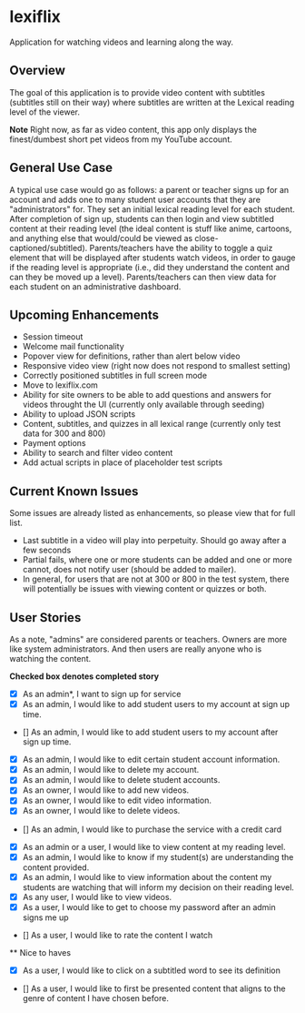 # lexiflix
Application for watching videos and learning along the way.

## Overview

The goal of this application is to provide video content with subtitles (subtitles still on their way) where subtitles are written at the Lexical reading level of the viewer.

**Note** Right now, as far as video content, this app only displays the finest/dumbest short pet videos from my YouTube account.

## General Use Case

A typical use case would go as follows: a parent or teacher signs up for an account and adds one to many student user accounts that they are "administrators" for. They set an initial lexical reading level for each student. After completion of sign up, students can then login and view subtitled content at their reading level (the ideal content is stuff like anime, cartoons, and anything else that would/could be viewed as close-captioned/subtitled). Parents/teachers have the ability to toggle a quiz element that will be displayed after students watch videos, in order to gauge if the reading level is appropriate (i.e., did they understand the content and can they be moved up a level). Parents/teachers can then view data for each student on an administrative dashboard.

## Upcoming Enhancements

* Session timeout
* Welcome mail functionality
* Popover view for definitions, rather than alert below video
* Responsive video view (right now does not respond to smallest setting)
* Correctly positioned subtitles in full screen mode
* Move to lexiflix.com
* Ability for site owners to be able to add questions and answers for videos throught the UI (currently only available through seeding)
* Ability to upload JSON scripts
* Content, subtitles, and quizzes in all lexical range (currently only test data for 300 and 800)
* Payment options
* Ability to search and filter video content
* Add actual scripts in place of placeholder test scripts

## Current Known Issues

Some issues are already listed as enhancements, so please view that for full list.

* Last subtitle in a video will play into perpetuity. Should go away after a few seconds
* Partial fails, where one or more students can be added and one or more cannot, does not notify user (should be added to mailer).
* In general, for users that are not at 300 or 800 in the test system, there will potentially be issues with viewing content or quizzes or both.

## User Stories

As a note, "admins" are considered parents or teachers. Owners are more like system administrators. And then users are really anyone who is watching the content.

**Checked box denotes completed story**

- [x] As an admin*, I want to sign up for service
- [x] As an admin, I would like to add student users to my account at sign up time.
- [] As an admin, I would like to add student users to my account after sign up time.
- [x] As an admin, I would like to edit certain student account information.
- [x] As an admin, I would like to delete my account.
- [x] As an admin, I would like to delete student accounts.
- [x] As an owner, I would like to add new videos.
- [x] As an owner, I would like to edit video information.
- [x] As an owner, I would like to delete videos.
- [] As an admin, I would like to purchase the service with a credit card
- [x] As an admin or a user, I would like to view content at my reading level.
- [x] As an admin, I would like to know if my student(s) are understanding the content provided.
- [x] As an admin, I would like to view information about the content my students are watching that will inform my decision on their reading level.
- [x] As any user, I would like to view videos.
- [x] As a user, I would like to get to choose my password after an admin signs me up
- [] As a user, I would like to rate the content I watch

** Nice to haves
- [x] As a user, I would like to click on a subtitled word to see its definition
- [] As a user, I would like to first be presented content that aligns to the genre of content I have chosen before.
